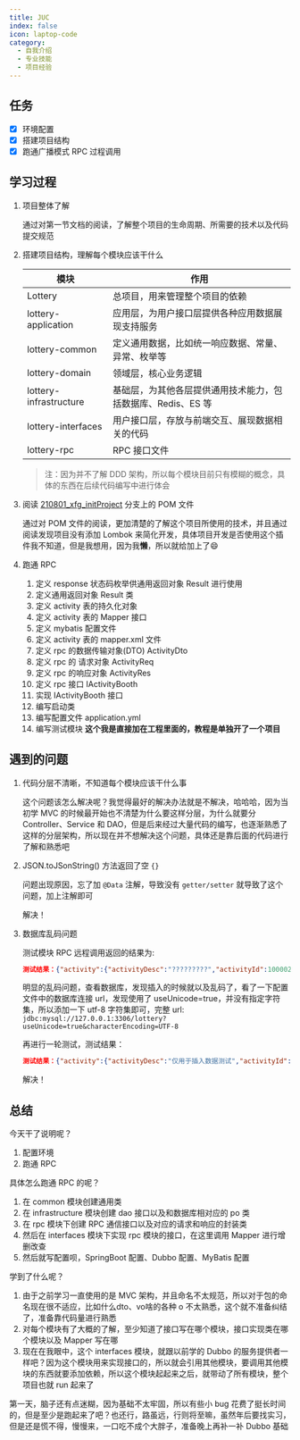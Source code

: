 ```yaml
---
title: JUC
index: false
icon: laptop-code
category:
  - 自我介绍
  - 专业技能
  - 项目经验
---
```


## 任务

- [x] 环境配置
- [x] 搭建项目结构
- [x] 跑通广播模式 RPC 过程调用

## 学习过程

1. 项目整体了解

   通过对第一节文档的阅读，了解整个项目的生命周期、所需要的技术以及代码提交规范

2. 搭建项目结构，理解每个模块应该干什么

   | 模块                   | 作用                                                         |
      | ---------------------- | ------------------------------------------------------------ |
   | Lottery                | 总项目，用来管理整个项目的依赖                               |
   | lottery-application    | 应用层，为用户接口层提供各种应用数据展现支持服务             |
   | lottery-common         | 定义通用数据，比如统一响应数据、常量、异常、枚举等           |
   | lottery-domain         | 领域层，核心业务逻辑                                         |
   | lottery-infrastructure | 基础层，为其他各层提供通用技术能力，包括数据库、Redis、ES 等 |
   | lottery-interfaces     | 用户接口层，存放与前端交互、展现数据相关的代码               |
   | lottery-rpc            | RPC 接口文件                                                 |

   > 注：因为并不了解 DDD 架构，所以每个模块目前只有模糊的概念，具体的东西在后续代码编写中进行体会

3. 阅读 [210801_xfg_initProject](https://gitcode.net/KnowledgePlanet/Lottery/-/tree/210801_xfg_initProject) 分支上的 POM 文件

   通过对 POM 文件的阅读，更加清楚的了解这个项目所使用的技术，并且通过阅读发现项目没有添加 Lombok 来简化开发，具体项目开发是否使用这个插件我不知道，但是我想用，因为我**懒**，所以就给加上了😄

4. 跑通 RPC

    1. 定义 response 状态码枚举供通用返回对象 Result 进行使用
    2. 定义通用返回对象 Result 类
    3. 定义 activity 表的持久化对象
    4. 定义 activity 表的 Mapper 接口
    5. 定义 mybatis 配置文件
    6. 定义 activity 表的 mapper.xml 文件
    7. 定义 rpc 的数据传输对象(DTO) ActivityDto
    8. 定义 rpc 的 请求对象 ActivityReq
    9. 定义 rpc 的响应对象 ActivityRes
    10. 定义 rpc 接口 IActivityBooth
    11. 实现 IActivityBooth 接口
    12. 编写启动类
    13. 编写配置文件 application.yml
    14. 编写测试模块 **这个我是直接加在工程里面的，教程是单独开了一个项目**

## 遇到的问题

1. 代码分层不清晰，不知道每个模块应该干什么事

   这个问题该怎么解决呢？我觉得最好的解决办法就是不解决，哈哈哈，因为当初学 MVC 的时候最开始也不清楚为什么要这样分层，为什么就要分 Controller、Service 和 DAO，但是后来经过大量代码的编写，也逐渐熟悉了这样的分层架构，所以现在并不想解决这个问题，具体还是靠后面的代码进行了解和熟悉吧

2. JSON.toJSonString() 方法返回了空 `{}`

   问题出现原因，忘了加 `@Data` 注解，导致没有 `getter/setter` 就导致了这个问题，加上注解即可

   解决！

3. 数据库乱码问题

   测试模块 RPC 远程调用返回的结果为:

   ```json
   测试结果：{"activity":{"activityDesc":"?????????","activityId":100002,"activityName":"????","beginDateTime":1705215282000,"endDateTime":1705215282000,"stockCount":100,"takeCount":10},"result":{"code":"0000","info":"成功"}}
   ```

   明显的乱码问题，查看数据库，发现插入的时候就以及乱码了，看了一下配置文件中的数据库连接 url，发现使用了 useUnicode=true，并没有指定字符集，所以添加一下 utf-8 字符集即可，完整 url: `jdbc:mysql://127.0.0.1:3306/lottery?useUnicode=true&characterEncoding=UTF-8`

   再进行一轮测试，测试结果：

   ```json
   测试结果：{"activity":{"activityDesc":"仅用于插入数据测试","activityId":100003,"activityName":"测试活动","beginDateTime":1705218054000,"endDateTime":1705218054000,"stockCount":100,"takeCount":10},"result":{"code":"0000","info":"成功"}}
   ```

   解决！

## 总结

今天干了说明呢？

1. 配置环境
2. 跑通 RPC

具体怎么跑通 RPC 的呢？

1. 在 common 模块创建通用类
2. 在 infrastructure 模块创建 dao 接口以及和数据库相对应的 po 类
3. 在 rpc 模块下创建 RPC 通信接口以及对应的请求和响应的封装类
4. 然后在 interfaces 模块下实现 rpc 模块的接口，在这里调用 Mapper 进行增删改查
5. 然后就写配置呗，SpringBoot 配置、Dubbo 配置、MyBatis 配置

学到了什么呢？

1. 由于之前学习一直使用的是 MVC 架构，并且命名不太规范，所以对于包的命名现在很不适应，比如什么dto、vo啥的各种 o 不太熟悉，这个就不准备纠结了，准备靠代码量进行熟悉
2. 对每个模块有了大概的了解，至少知道了接口写在哪个模块，接口实现类在哪个模块以及 Mapper 写在哪
3. 现在在我眼中，这个 interfaces 模块，就跟以前学的 Dubbo 的服务提供者一样吧？因为这个模块用来实现接口的，所以就会引用其他模块，要调用其他模块的东西就要添加依赖，所以这个模块起起来之后，就带动了所有模块，整个项目也就 run 起来了

第一天，脑子还有点迷糊，因为基础不太牢固，所以有些小 bug 花费了挺长时间的，但是至少是跑起来了吧？也还行，路虽远，行则将至嘛，虽然年后要找实习，但是还是慌不得，慢慢来，一口吃不成个大胖子，准备晚上再补一补 Dubbo 基础